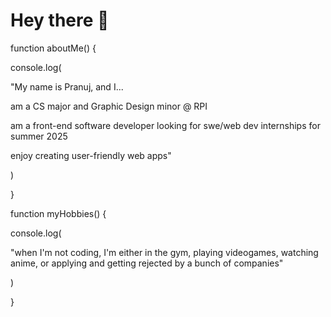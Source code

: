 # Hey there 👋


function aboutMe() {

console.log(

"My name is Pranuj, and I...

am a CS major and Graphic Design minor @ RPI

am a front-end software developer looking for swe/web dev internships for summer 2025

enjoy creating user-friendly web apps"

)

}

function myHobbies() {

console.log(

"when I'm not coding, I'm either in the gym, playing videogames, watching anime, or applying and getting rejected by a bunch of companies"

)

}
